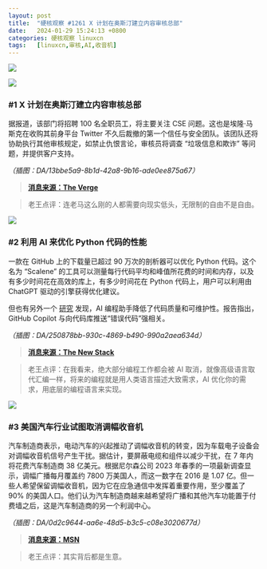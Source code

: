 ```yaml
---
layout: post
title:	"硬核观察 #1261 X 计划在奥斯汀建立内容审核总部"
date:	2024-01-29 15:24:13 +0800 
categories:	硬核观察 linuxcn 
tags:	[linuxcn,审核,AI,收音机]
---
```



![](/Asserts/Images//attachment/album/202401/29/152303vtlcplpqoiz7ku1g.jpg)


![](/Asserts/Images//attachment/album/202401/29/152316qq79cdqdpts7nsbc.png)


### #1 X 计划在奥斯汀建立内容审核总部


据报道，该部门将招聘 100 名全职员工，将主要关注 CSE 问题。这也是埃隆·马斯克在收购其前身平台 Twitter 不久后裁撤的第一个信任与安全团队。该团队还将协助执行其他审核规定，如禁止仇恨言论，审核员将调查 “垃圾信息和欺诈” 等问题，并提供客户支持。


*（插图：DA/13bbe5a9-8b1d-42a8-9b16-ade0ee875a67）*



> 
> **[消息来源：The Verge](https://www.theverge.com/2024/1/27/24053003/x-content-moderation-office-child-sexual-exploitation)**
> 
> 
> 



> 
> 老王点评：连老马这么刚的人都需要向现实低头，无限制的自由不是自由。
> 
> 
> 


![](/Asserts/Images//attachment/album/202401/29/152336jjd503fd58dfjjqz.png)


### #2 利用 AI 来优化 Python 代码的性能


一款在 GitHub 上的下载量已超过 90 万次的剖析器可以优化 Python 代码。这个名为 “Scalene” 的工具可以测量每行代码平均和峰值所花费的时间和内存，以及有多少时间花在高效的库上，有多少时间花在 Python 代码上，用户可以利用由 ChatGPT 驱动的引擎获得优化建议。


但也有另外一个 [研究](https://visualstudiomagazine.com/articles/2024/01/25/copilot-research.aspx) 发现，AI 编程助手降低了代码质量和可维护性。报告指出，GitHub Copilot 与向代码库推送“错误代码”强相关。


*（插图：DA/250878bb-930c-4869-b490-990a2aea634d）*



> 
> **[消息来源：The New Stack](https://thenewstack.io/dev-news-python-ai-tool-a-copilot-alternative-and-rsc-news/)**
> 
> 
> 



> 
> 老王点评：在我看来，绝大部分编程工作都会被 AI 取消，就像高级语言取代汇编一样，将来的编程就是用人类语言描述大致需求，AI 优化你的需求，用底层的编程语言来实现。
> 
> 
> 


![](/Asserts/Images//attachment/album/202401/29/152356kp16hd8ixdibhx4f.png)


### #3 美国汽车行业试图取消调幅收音机


汽车制造商表示，电动汽车的兴起推动了调幅收音机的转变，因为车载电子设备会对调幅收音机信号产生干扰。据估计，要屏蔽电缆和组件以减少干扰，在 7 年内将花费汽车制造商 38 亿美元。根据尼尔森公司 2023 年春季的一项最新调查显示，调幅广播每月覆盖约 7800 万美国人，而这一数字在 2016 是 1.07 亿。但一些人希望保留调幅收音机，因为它在应急通信中发挥着重要作用，至少覆盖了 90% 的美国人口。他们认为汽车制造商越来越希望将广播和其他汽车功能置于付费墙之后，这是汽车制造商的另一个利润中心。


*（插图：DA/0d2c9644-aa6e-48d5-b3c5-c08e3020677d）*



> 
> **[消息来源：MSN](https://www.msn.com/en-us/news/other/car-industry-seeks-to-crush-am-radio-congress-may-rescue-it/ar-BB1hnsaQ)**
> 
> 
> 



> 
> 老王点评：其实背后都是生意。
> 
> 
>
